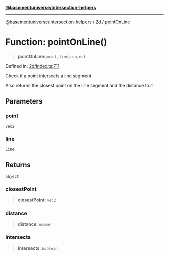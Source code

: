 [**@basementuniverse/intersection-helpers**](../../README.md)

***

[@basementuniverse/intersection-helpers](../../README.md) / [2d](../README.md) / pointOnLine

# Function: pointOnLine()

> **pointOnLine**(`point`, `line`): `object`

Defined in: [2d/index.ts:711](https://github.com/basementuniverse/intersection-helpers/blob/ce8bdda9fbd616d6a406e87a4824e91fffc01d0e/src/2d/index.ts#L711)

Check if a point intersects a line segment

Also returns the closest point on the line segment and the distance to it

## Parameters

### point

`vec2`

### line

[`Line`](../types/type-aliases/Line.md)

## Returns

`object`

### closestPoint

> **closestPoint**: `vec2`

### distance

> **distance**: `number`

### intersects

> **intersects**: `boolean`
